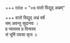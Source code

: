 +++
title = "०७ वातो विद्युद् अभ्रम्"

+++
वातो विद्युद् अभ्रं वर्षं  
सम् अवन्तु सुदानवः ।  
प्र प्यायस्व प्र पिन्वस्व  
सं भूमिं पयसा सृज ॥